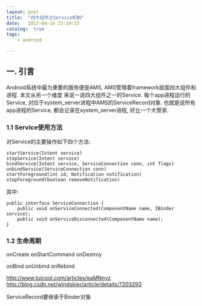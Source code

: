 ```yaml
---
layout: post
title:  "四大组件之Service机制"
date:   2017-04-16 23:19:12
catalog:  true
tags:
    - android

---
```


## 一. 引言

Android系统中最为重要的服务便是AMS, AMS管理着framework层面四大组件和进程. 本文从另一个维度
来说一说四大组件之一的Service. 每个app进程运行的Service, 对应于system_server进程中AMS的ServiceRecord对象.
也就是说所有app进程的Service, 都会记录在system_server进程, 好比一个大管家.


### 1.1 Service使用方法

对Service的主要操作如下四个方法:

    startService(Intent service)
    stopService(Intent service)
    bindService(Intent service, ServiceConnection conn, int flags)
    unbindService(ServiceConnection conn)
    startForeground(int id, Notification notification)
    stopForeground(boolean removeNotification)
    
其中:

    public interface ServiceConnection {
        public void onServiceConnected(ComponentName name, IBinder service);
        public void onServiceDisconnected(ComponentName name);
    }
    
### 1.2 生命周期

onCreate
onStartCommand
onDestroy

onBind
onUnbind
onRebind


http://www.tuicool.com/articles/eaMNnyz
http://blog.csdn.net/windskier/article/details/7203293




ServiceRecord要继承于Binder对象
